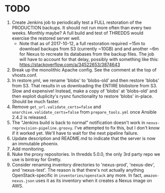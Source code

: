 # TODO

1. Create Jenkins job to periodically test a FULL restoration of the PRODUCTION backups. It should not run more often
than every two weeks. Monthly maybe? A full build and test of THREDDS would exercise the restored server well.
   - Note that as of 2017-10-12, a full restoration required ~15m to download backups from S3 (currently ~10GB) and
     and another ~6m for Nexus to recreate its databases from the backup files.
     The job will have to account for that delay, possibly with something like this:
     https://stackoverflow.com/a/34522653/3874643
1. Break up the monolithic Apache config. See the comment at the top of vhosts.conf.
1. In restore.yml, we rename 'blobs' to 'blobs-old' and then restore 'blobs' from S3. That results in us downloading
the ENTIRE blobstore from S3. Slow and expensive! Instead, make a copy of 'blobs' at 'blobs-old' and then exploit
duplicity's rysnc functionality to restore 'blobs' in-place. Should be much faster.
1. Remove `get_url.validate_certs=false` and `unarchive.validate_certs=false` from `prepare_tools.yml` once
Ansible 2.4.2 is released.
1. The "Jenkins build is back to normal" notification doesn't work in `nexus-reprovision-pipeline.groovy`.
I've attempted to fix this, but I don't know if it worked yet. We'll have to wait for the next pipeline failure.
1. Update description and README.md to indicate that the server is now an immutable phoenix.
1. Add monitoring.
1. Nuke the proxy repositories. In thredds 5.0.0, the only 3rd party repo we use is bintray for Gretty.
1. Consider renaming inventory directories to 'nexus-prod', 'nexus-dev', and 'nexus-test'. The reason is that there's
not actually anything OpenStack-specific in `inventories/openstack` any more. In fact, `amazon-nexus.json` uses it
as its inventory when it creates a Nexus image on AWS.
